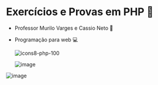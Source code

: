 # Exercícios e Provas em PHP 📌

- Professor Murilo Varges e Cassio Neto 📁
- Programação para web 💻 

     ![icons8-php-100](https://user-images.githubusercontent.com/101723189/169599009-38cddac7-f993-4958-b477-41bcb34422da.png)

     ![image](https://user-images.githubusercontent.com/101723189/169601214-fc856592-216c-4e0e-9e15-ed1c4b04bbe6.png)

![image](https://user-images.githubusercontent.com/101723189/169601691-05a98a10-e47b-4575-984e-0314d67c99cd.png)




